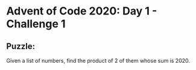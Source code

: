 # Advent of Code 2020: Day 1 - Challenge 1

## Puzzle:
Given a list of numbers, find the product of 2 of them whose sum is 2020.
